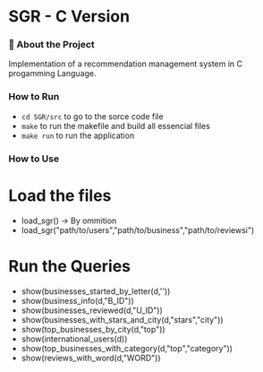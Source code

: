 # SGR - C Version

### 🎯 About the Project

Implementation of a recommendation management system in C progamming Language.

### How to Run
* `cd SGR/src` to go to the sorce code file
* `make` to run the makefile and build all essencial files
* `make run` to run the application

### How to Use

# Load the files
* load_sgr() -> By ommition
* load_sgr("path/to/users","path/to/business","path/to/reviewsi")

# Run the Queries
* show(businesses_started_by_letter(d,''))
* show(business_info(d,"B_ID"))
* show(businesses_reviewed(d,"U_ID"))
* show(businesses_with_stars_and_city(d,"stars","city"))
* show(top_businesses_by_city(d,"top"))
* show(international_users(d))
* show(top_businesses_with_category(d,"top","category"))
* show(reviews_with_word(d,"WORD"))

